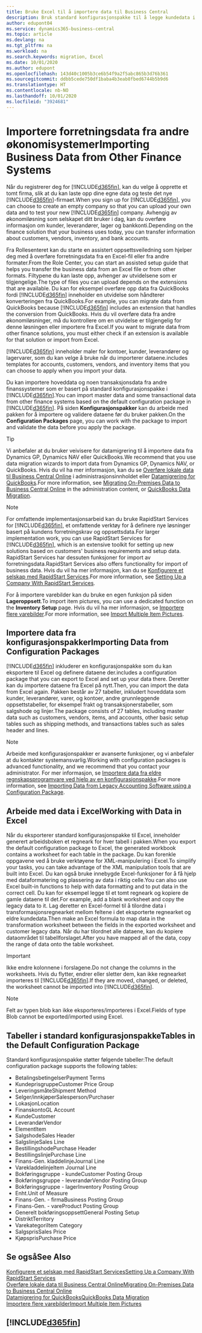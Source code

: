 ```yaml
---
title: Bruke Excel til å importere data til Business Central
description: Bruk standard konfigurasjonspakke til å legge kundedata i Excel og importere dataene tilbake til Business Central.
author: edupont04
ms.service: dynamics365-business-central
ms.topic: article
ms.devlang: na
ms.tgt_pltfrm: na
ms.workload: na
ms.search.keywords: migration, Excel
ms.date: 10/01/2020
ms.author: edupont
ms.openlocfilehash: 143d40c1005b3ce6b54f9a2f5abc865b3d76b361
ms.sourcegitcommit: ddbb5cede750df1baba4b3eab8fbed6744b5b9d6
ms.translationtype: HT
ms.contentlocale: nb-NO
ms.lasthandoff: 10/01/2020
ms.locfileid: "3924681"
---
```

# <a name="importing-business-data-from-other-finance-systems"></a><span data-ttu-id="8529c-103">Importere forretningsdata fra andre økonomisystemer</span><span class="sxs-lookup"><span data-stu-id="8529c-103">Importing Business Data from Other Finance Systems</span></span>

<span data-ttu-id="8529c-104">Når du registrerer deg for [!INCLUDE[d365fin](includes/d365fin_md.md)], kan du velge å opprette et tomt firma, slik at du kan laste opp dine egne data og teste det nye [!INCLUDE[d365fin](includes/d365fin_md.md)]-firmaet.</span><span class="sxs-lookup"><span data-stu-id="8529c-104">When you sign up for [!INCLUDE[d365fin](includes/d365fin_md.md)], you can choose to create an empty company so that you can upload your own data and to test your new [!INCLUDE[d365fin](includes/d365fin_md.md)] company.</span></span> <span data-ttu-id="8529c-105">Avhengig av økonomiløsning som selskapet ditt bruker i dag, kan du overføre informasjon om kunder, leverandører, lager og bankkonti.</span><span class="sxs-lookup"><span data-stu-id="8529c-105">Depending on the finance solution that your business uses today, you can transfer information about customers, vendors, inventory, and bank accounts.</span></span>  

<span data-ttu-id="8529c-106">Fra Rollesenteret kan du starte en assistert oppsettsveiledning som hjelper deg med å overføre forretningsdata fra en Excel-fil eller fra andre formater.</span><span class="sxs-lookup"><span data-stu-id="8529c-106">From the Role Center, you can start an assisted setup guide that helps you transfer the business data from an Excel file or from other formats.</span></span> <span data-ttu-id="8529c-107">Filtypene du kan laste opp, avhenger av utvidelsene som er tilgjengelige.</span><span class="sxs-lookup"><span data-stu-id="8529c-107">The type of files you can upload depends on the extensions that are available.</span></span> <span data-ttu-id="8529c-108">Du kan for eksempel overføre opp data fra QuickBooks fordi [!INCLUDE[d365fin](includes/d365fin_md.md)] inneholder en utvidelse som håndterer konverteringen fra QuickBooks.</span><span class="sxs-lookup"><span data-stu-id="8529c-108">For example, you can migrate data from QuickBooks because [!INCLUDE[d365fin](includes/d365fin_md.md)] includes an extension that handles the conversion from QuickBooks.</span></span> <span data-ttu-id="8529c-109">Hvis du vil overføre data fra andre økonomiløsninger, må du kontrollere om en utvidelse er tilgjengelig for denne løsningen eller importere fra Excel.</span><span class="sxs-lookup"><span data-stu-id="8529c-109">If you want to migrate data from other finance solutions, you must either check if an extension is available for that solution or import from Excel.</span></span>  

[!INCLUDE[d365fin](includes/d365fin_md.md)] <span data-ttu-id="8529c-110">inneholder maler for kontoer, kunder, leverandører og lagervarer, som du kan velge å bruke når du importerer dataene.</span><span class="sxs-lookup"><span data-stu-id="8529c-110">includes templates for accounts, customers, vendors, and inventory items that you can choose to apply when you import your data.</span></span>

<span data-ttu-id="8529c-111">Du kan importere hoveddata og noen transaksjonsdata fra andre finanssystemer som er basert på standard konfigurasjonspakke i [!INCLUDE[d365fin](includes/d365fin_md.md)].</span><span class="sxs-lookup"><span data-stu-id="8529c-111">You can import master data and some transactional data from other finance systems based on the default configuration package in [!INCLUDE[d365fin](includes/d365fin_md.md)].</span></span> <span data-ttu-id="8529c-112">På siden **Konfigurasjonspakker** kan du arbeide med pakken for å importere og validere dataene før du bruker pakken.</span><span class="sxs-lookup"><span data-stu-id="8529c-112">On the **Configuration Packages** page, you can work with the package to import and validate the data before you apply the package.</span></span>  

> [!TIP]  
> <span data-ttu-id="8529c-113">Vi anbefaler at du bruker veivisere for datamigrering til å importere data fra Dynamics GP, Dynamics NAV eller QuickBooks.</span><span class="sxs-lookup"><span data-stu-id="8529c-113">We recommend that you use data migration wizards to import data from Dynamics GP, Dynamics NAV, or QuickBooks.</span></span> <span data-ttu-id="8529c-114">Hvis du vil ha mer informasjon, kan du se [Overføre lokale data til Business Central Online](/dynamics365/business-central/dev-itpro/administration/migrate-data) i administrasjonsinnholdet eller [Datamigrering for QuickBooks](ui-extensions-quickbooks-data-migration.md).</span><span class="sxs-lookup"><span data-stu-id="8529c-114">For more information, see [Migrating On-Premises Data to Business Central Online](/dynamics365/business-central/dev-itpro/administration/migrate-data) in the administration content, or [QuickBooks Data Migration](ui-extensions-quickbooks-data-migration.md).</span></span>

> [!NOTE]  
> <span data-ttu-id="8529c-115">For omfattende implementasjonsarbeid kan du bruke RapidStart Services for [!INCLUDE[d365fin](includes/d365fin_md.md)], et omfattende verktøy for å definere nye løsninger basert på kundens forretningskrav og oppsettsdata.</span><span class="sxs-lookup"><span data-stu-id="8529c-115">For larger implementation work, you can use RapidStart Services for [!INCLUDE[d365fin](includes/d365fin_md.md)], which is an extensive toolkit for setting up new solutions based on customers' business requirements and setup data.</span></span> <span data-ttu-id="8529c-116">RapidStart Services har dessuten funksjoner for import av forretningsdata.</span><span class="sxs-lookup"><span data-stu-id="8529c-116">RapidStart Services also offers functionality for import of business data.</span></span> <span data-ttu-id="8529c-117">Hvis du vil ha mer informasjon, kan du se [Konfigurere et selskap med RapidStart Services](admin-set-up-a-company-with-rapidstart.md).</span><span class="sxs-lookup"><span data-stu-id="8529c-117">For more information, see [Setting Up a Company With RapidStart Services](admin-set-up-a-company-with-rapidstart.md).</span></span>

<span data-ttu-id="8529c-118">For å importere varebilder kan du bruke en egen funksjon på siden **Lageroppsett**.</span><span class="sxs-lookup"><span data-stu-id="8529c-118">To import item pictures, you can use a dedicated function on the **Inventory Setup** page.</span></span> <span data-ttu-id="8529c-119">Hvis du vil ha mer informasjon, se [Importere flere varebilder](inventory-how-import-item-pictures.md).</span><span class="sxs-lookup"><span data-stu-id="8529c-119">For more information, see [Import Multiple Item Pictures](inventory-how-import-item-pictures.md).</span></span>

## <a name="importing-data-from-configuration-packages"></a><span data-ttu-id="8529c-120">Importere data fra konfigurasjonspakker</span><span class="sxs-lookup"><span data-stu-id="8529c-120">Importing Data from Configuration Packages</span></span>
[!INCLUDE[d365fin](includes/d365fin_md.md)] <span data-ttu-id="8529c-121">inkluderer en konfigurasjonspakke som du kan eksportere til Excel og definere dataene der.</span><span class="sxs-lookup"><span data-stu-id="8529c-121">includes a configuration package that you can export to Excel and set up your data there.</span></span> <span data-ttu-id="8529c-122">Deretter kan du importere dataene fra Excel på nytt.</span><span class="sxs-lookup"><span data-stu-id="8529c-122">Then, you can import the data from Excel again.</span></span> <span data-ttu-id="8529c-123">Pakken består av 27 tabeller, inkludert hoveddata som kunder, leverandører, varer, og kontoer, andre grunnleggende oppsettstabeller, for eksempel frakt og transaksjonerstabeller, som salgshode og linjer.</span><span class="sxs-lookup"><span data-stu-id="8529c-123">The package consists of 27 tables, including master data such as customers, vendors, items, and accounts, other basic setup tables such as shipping methods, and transactions tables such as sales header and lines.</span></span>  

> [!NOTE]  
>   <span data-ttu-id="8529c-124">Arbeide med konfigurasjonspakker er avanserte funksjoner, og vi anbefaler at du kontakter systemansvarlig.</span><span class="sxs-lookup"><span data-stu-id="8529c-124">Working with configuration packages is advanced functionality, and we recommend that you contact your administrator.</span></span> <span data-ttu-id="8529c-125">For mer informasjon, se [Importere data fra eldre regnskapsprogramvare ved hjelp av en konfigurasjonspakke](across-import-data-configuration-packages.md).</span><span class="sxs-lookup"><span data-stu-id="8529c-125">For more information, see [Importing Data from Legacy Accounting Software using a Configuration Package](across-import-data-configuration-packages.md).</span></span>

## <a name="working-with-data-in-excel"></a><span data-ttu-id="8529c-126">Arbeide med data i Excel</span><span class="sxs-lookup"><span data-stu-id="8529c-126">Working with Data in Excel</span></span>
<span data-ttu-id="8529c-127">Når du eksporterer standard konfigurasjonspakke til Excel, inneholder generert arbeidsboken et regneark for hver tabell i pakken.</span><span class="sxs-lookup"><span data-stu-id="8529c-127">When you export the default configuration package to Excel, the generated workbook contains a worksheet for each table in the package.</span></span> <span data-ttu-id="8529c-128">Du kan forenkle oppgavene ved å bruke verktøyene for XML-manipulering i Excel.</span><span class="sxs-lookup"><span data-stu-id="8529c-128">To simplify your tasks, you can take advantage of the XML manipulation tools that are built into Excel.</span></span> <span data-ttu-id="8529c-129">Du kan også bruke innebygde Excel-funksjoner for å få hjelp med dataformatering og plassering av data i riktig celle.</span><span class="sxs-lookup"><span data-stu-id="8529c-129">You can also use Excel built-in functions to help with data formatting and to put data in the correct cell.</span></span> <span data-ttu-id="8529c-130">Du kan for eksempel legge til et tomt regneark og kopiere de gamle dataene til det.</span><span class="sxs-lookup"><span data-stu-id="8529c-130">For example, add a blank worksheet and copy the legacy data to it.</span></span> <span data-ttu-id="8529c-131">Lag deretter en Excel-formel til å tilordne data i transformasjonsregnearket mellom feltene i det eksporterte regnearket og eldre kundedata.</span><span class="sxs-lookup"><span data-stu-id="8529c-131">Then make an Excel formula to map data in the transformation worksheet between the fields in the exported worksheet and customer legacy data.</span></span> <span data-ttu-id="8529c-132">Når du har tilordnet alle dataene, kan du kopiere dataområdet til tabellforslaget.</span><span class="sxs-lookup"><span data-stu-id="8529c-132">After you have mapped all of the data, copy the range of data onto the table worksheet.</span></span>  

> [!IMPORTANT]  
>  <span data-ttu-id="8529c-133">Ikke endre kolonnene i forslagene.</span><span class="sxs-lookup"><span data-stu-id="8529c-133">Do not change the columns in the worksheets.</span></span> <span data-ttu-id="8529c-134">Hvis du flytter, endrer eller sletter dem, kan ikke regnearket importeres til [!INCLUDE[d365fin](includes/d365fin_md.md)].</span><span class="sxs-lookup"><span data-stu-id="8529c-134">If they are moved, changed, or deleted, the worksheet cannot be imported into [!INCLUDE[d365fin](includes/d365fin_md.md)].</span></span>

> [!NOTE]
> <span data-ttu-id="8529c-135">Felt av typen blob kan ikke eksporteres/importeres i Excel.</span><span class="sxs-lookup"><span data-stu-id="8529c-135">Fields of type Blob cannot be exported/imported using Excel.</span></span>

## <a name="tables-in-the-default-configuration-package"></a><span data-ttu-id="8529c-136">Tabeller i standard konfigurasjonspakke</span><span class="sxs-lookup"><span data-stu-id="8529c-136">Tables in the Default Configuration Package</span></span>
<span data-ttu-id="8529c-137">Standard konfigurasjonspakke støtter følgende tabeller:</span><span class="sxs-lookup"><span data-stu-id="8529c-137">The default configuration package supports the following tables:</span></span>

-   <span data-ttu-id="8529c-138">Betalingsbetingelser</span><span class="sxs-lookup"><span data-stu-id="8529c-138">Payment Terms</span></span>
-   <span data-ttu-id="8529c-139">Kundeprisgruppe</span><span class="sxs-lookup"><span data-stu-id="8529c-139">Customer Price Group</span></span>
-   <span data-ttu-id="8529c-140">Leveringsmåte</span><span class="sxs-lookup"><span data-stu-id="8529c-140">Shipment Method</span></span>
-   <span data-ttu-id="8529c-141">Selger/innkjøper</span><span class="sxs-lookup"><span data-stu-id="8529c-141">Salesperson/Purchaser</span></span>
-   <span data-ttu-id="8529c-142">Lokasjon</span><span class="sxs-lookup"><span data-stu-id="8529c-142">Location</span></span>
-   <span data-ttu-id="8529c-143">Finanskonto</span><span class="sxs-lookup"><span data-stu-id="8529c-143">GL Account</span></span>
-   <span data-ttu-id="8529c-144">Kunde</span><span class="sxs-lookup"><span data-stu-id="8529c-144">Customer</span></span>
-   <span data-ttu-id="8529c-145">Leverandør</span><span class="sxs-lookup"><span data-stu-id="8529c-145">Vendor</span></span>
-   <span data-ttu-id="8529c-146">Element</span><span class="sxs-lookup"><span data-stu-id="8529c-146">Item</span></span>
-   <span data-ttu-id="8529c-147">Salgshode</span><span class="sxs-lookup"><span data-stu-id="8529c-147">Sales Header</span></span>
-   <span data-ttu-id="8529c-148">Salgslinje</span><span class="sxs-lookup"><span data-stu-id="8529c-148">Sales Line</span></span>
-   <span data-ttu-id="8529c-149">Bestillingshode</span><span class="sxs-lookup"><span data-stu-id="8529c-149">Purchase Header</span></span>
-   <span data-ttu-id="8529c-150">Bestillingslinje</span><span class="sxs-lookup"><span data-stu-id="8529c-150">Purchase Line</span></span>
-   <span data-ttu-id="8529c-151">Finans-</span><span class="sxs-lookup"><span data-stu-id="8529c-151">Gen.</span></span> <span data-ttu-id="8529c-152">kladdelinje</span><span class="sxs-lookup"><span data-stu-id="8529c-152">Journal Line</span></span>
-   <span data-ttu-id="8529c-153">Varekladdelinje</span><span class="sxs-lookup"><span data-stu-id="8529c-153">Item Journal Line</span></span>
-   <span data-ttu-id="8529c-154">Bokføringsgruppe - kunde</span><span class="sxs-lookup"><span data-stu-id="8529c-154">Customer Posting Group</span></span>
-   <span data-ttu-id="8529c-155">Bokføringsgruppe - leverandør</span><span class="sxs-lookup"><span data-stu-id="8529c-155">Vendor Posting Group</span></span>
-   <span data-ttu-id="8529c-156">Bokføringsgruppe - lager</span><span class="sxs-lookup"><span data-stu-id="8529c-156">Inventory Posting Group</span></span>
-   <span data-ttu-id="8529c-157">Enht.</span><span class="sxs-lookup"><span data-stu-id="8529c-157">Unit of Measure</span></span>
-   <span data-ttu-id="8529c-158">Finans-</span><span class="sxs-lookup"><span data-stu-id="8529c-158">Gen.</span></span> <span data-ttu-id="8529c-159">- firma</span><span class="sxs-lookup"><span data-stu-id="8529c-159">Business Posting Group</span></span>
-   <span data-ttu-id="8529c-160">Finans-</span><span class="sxs-lookup"><span data-stu-id="8529c-160">Gen.</span></span> <span data-ttu-id="8529c-161">- vare</span><span class="sxs-lookup"><span data-stu-id="8529c-161">Product Posting Group</span></span>
-   <span data-ttu-id="8529c-162">Generelt bokføringsoppsett</span><span class="sxs-lookup"><span data-stu-id="8529c-162">General Posting Setup</span></span>
-   <span data-ttu-id="8529c-163">Distrikt</span><span class="sxs-lookup"><span data-stu-id="8529c-163">Territory</span></span>
-   <span data-ttu-id="8529c-164">Varekategori</span><span class="sxs-lookup"><span data-stu-id="8529c-164">Item Category</span></span>
-   <span data-ttu-id="8529c-165">Salgspris</span><span class="sxs-lookup"><span data-stu-id="8529c-165">Sales Price</span></span>
-   <span data-ttu-id="8529c-166">Kjøpspris</span><span class="sxs-lookup"><span data-stu-id="8529c-166">Purchase Price</span></span>

## <a name="see-also"></a><span data-ttu-id="8529c-167">Se også</span><span class="sxs-lookup"><span data-stu-id="8529c-167">See Also</span></span>
[<span data-ttu-id="8529c-168">Konfigurere et selskap med RapidStart Services</span><span class="sxs-lookup"><span data-stu-id="8529c-168">Setting Up a Company With RapidStart Services</span></span>](admin-set-up-a-company-with-rapidstart.md)  
[<span data-ttu-id="8529c-169">Overføre lokale data til Business Central Online</span><span class="sxs-lookup"><span data-stu-id="8529c-169">Migrating On-Premises Data to Business Central Online</span></span>](/dynamics365/business-central/dev-itpro/administration/migrate-data)  
[<span data-ttu-id="8529c-170">Datamigrering for QuickBooks</span><span class="sxs-lookup"><span data-stu-id="8529c-170">QuickBooks Data Migration</span></span>](ui-extensions-quickbooks-data-migration.md)  
[<span data-ttu-id="8529c-171">Importere flere varebilder</span><span class="sxs-lookup"><span data-stu-id="8529c-171">Import Multiple Item Pictures</span></span>](inventory-how-import-item-pictures.md)

## [!INCLUDE[d365fin](includes/free_trial_md.md)]  
